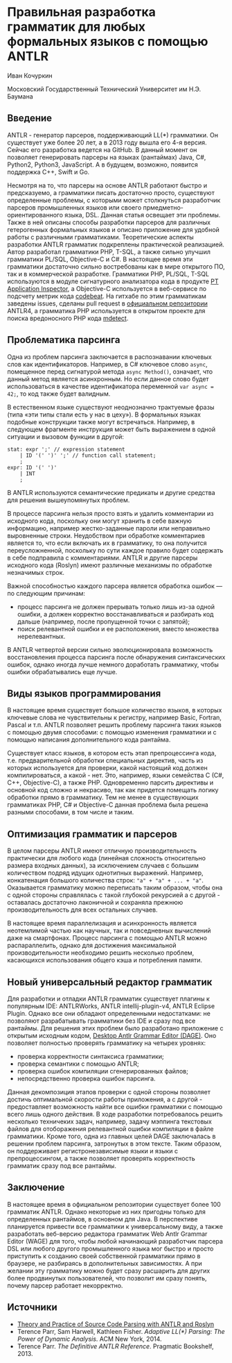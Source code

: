 # Правильная разработка грамматик для любых формальных языков с помощью ANTLR

Иван Кочуркин

Московский Государственный Технический Университет им Н.Э. Баумана

## Введение

ANTLR - генератор парсеров, поддерживающий LL(*) грамматики. Он существует уже более 20 лет, а в 2013 году вышла его 4-я версия. Сейчас его разработка ведется на GitHub. В данный момент он позволяет генерировать парсеры на языках (рантаймах) Java, C#, Python2, Python3, JavaScript. А в будущем, возможно, появится поддержка C++, Swift и Go.

Несмотря на то, что парсеры на основе ANTLR работают быстро и предсказуемо, а грамматики писать достаточно просто, существуют определенные проблемы, с которыми может столкнуться разработчик парсеров промышленных языков или своего прмедметно-ориентированного языка, DSL. Данная статья освещает эти проблемы. Также в ней описаны способы разработки парсеров для различных гетерогенных формальных языков и описано приложение для удобной работы с различными грамматиками. Теоретические аспекты разработки ANTLR грамматик подкреплены практической реализацией. Автор разработал грамматики PHP, T-SQL, а также сильно улучшил грамматики PL/SQL,  Objective-C и C#. В настоящее время эти грамматики достаточно сильно востребованы как в мире открытого ПО, так и в коммерческой разработке. Грамматики PHP, PL/SQL, T-SQL используются в модуле сигнатурного анализатора кода в продукте [PT Application Inspector](https://www.ptsecurity.com/products/#ai), а Objective-C используется в веб-сервисе по подсчету метрик кода [codebeat](https://hub.codebeat.co/blog/objective-c-support-is-dropping-the-beta-label). На гитхабе по этим грамматикам заведены issues, сделаны pull request в [официальном репозитории](https://github.com/antlr/grammars-v4) ANTLR4, а грамматика PHP используется в открытом проекте для поиска вредоносного PHP кода [mdetect](https://github.com/wsdookadr/mdetect).

## Проблематика парсинга

Одна из проблем парсинга заключается в распознавании ключевых слов как идентификаторов. Например, в C# ключевое слово `async`, помещенное перед сигнатурой метода `async Method()`, означает, что данный метод является асинхронным. Но если данное слово будет использоваться в качестве идентификатора переменной `var async = 42;`, то код также будет валидным.

В естественном языке существуют неоднозначно трактуемые фразы (типа «эти типы стали есть у нас в цеху»). В формальных языках подобные конструкции также могут встречаться. Например, в следующем фрагменте инструкция может быть выражением в одной ситуации и вызовом функции в другой:
```ANTLR
stat: expr ';' // expression statement
    | ID '(' ')' ';' // function call statement;
    ;
expr: ID '(' ')'
    | INT
    ;
```
В ANTLR используются семантические предикаты и другие средства для решения вышеупомянутых проблем.

В процессе парсинга нельзя просто взять и удалить комментарии из исходного кода, поскольку они могут хранить в себе важную информацию, например жестко-заданные пароли или неправильно выровненные строки. Неудобством при обработке комментариев является то, что если включать их в грамматику, то она получится переусложненной, поскольку по сути каждое правило будет содержать в себе подправила с комментариями. ANTLR и другие парсеры исходного кода (Roslyn) имеют различные механизмы по обработке незначимых строк.

Важной способностью каждого парсера является обработка ошибок — по следующим причинам:

* процесс парсинга не должен прерывать только лишь из-за одной ошибки, а должен корректно восстанавливаться и разбирать код дальше (например, после пропущенной точки с запятой);
* поиск релевантной ошибки и ее расположения, вместо множества нерелевантных.

В ANTLR четвертой версии сильно эволюционировала возможность восстановления процесса парсинга после обнаружения синтаксических ошибок, однако иногда лучше немного доработать грамматику, чтобы ошибки обрабатывались еще лучше.

## Виды языков программирования

В настоящее время существует большое количество языков, в которых ключевые слова не чувствительны к регистру, например Basic, Fortran, Pascal и т.п. ANTLR позволяет решить проблему парсинга таких языков с помощью двумя способами: с помощью изменения грамматики и с помощью написания дополнительного кода рантайма.

Существует класс языков, в котором есть этап препроцессинга кода, т.е. предварительной обработки специальных директив, часть из которых используется для проверки, какой настоящий код должен компилироваться, а какой - нет. Это, например, языки семейства C (C#, C++, Objective-C), а также PHP. Одновременно парсить директивы и основной код сложно и некрасиво, так как придется помещать логику обработки прямо в грамматику. Тем не менее в существующих грамматиках PHP, C# и Objective-C данная проблема была решена разными способами, в том числе и таким.

## Оптимизация грамматик и парсеров

В целом парсеры ANTLR имеют отличную производительность практически для любого кода (линейная сложность относительно размера входных данных), за исключением случаев с большим количеством подряд идущих однотипных выражений. Например, конкатенация большого количества строк: `"a" + "a" + ... + "a"`. Оказывается грамматику можно переписать таким образом, чтобы она с одной стороны справлялась с такой глубокой рекурсией а с другой - оставалась достаточно лаконичной и сохраняла прежнюю производительность для всех остальных случаев.

В настоящее время параллелизация и асинхронность является неотемлимой частью как научных, так и повседневных вычислений даже на смартфонах. Процесс парсинга с помощью ANTLR можно распараллелить, однако для достижения максимальной производительности необходимо решить несколько проблем, касающихся использования общего кэша и потребления памяти.

## Новый универсальный редактор грамматик

Для разработки и отладки ANTLR грамматик существует плагины к популярным IDE: ANTLRWorks, ANTLR intellij-plugin-v4, ANTLR Eclipse Plugin. Однако все они обладают определенными недостатками: не позволяют разрабатывать грамматики без IDE и сразу под все рантаймы. Для решения этих проблем было разработано приложение с открытым исходным кодом, [Desktop Antlr Grammar Editor (DAGE)](https://github.com/KvanTTT/DAGE). Оно позволяет полностью проверять грамматику на четырех уровнях:

* проверка корректности синтаксиса грамматики;
* проверка семантики с помощью ANTLR;
* проверка ошибок компиляции сгенерированных файлов;
* непосредственно проверка ошибок парсинга.

Данная декомпозиция этапов проверки с одной стороны позволяет достичь оптимальной скорости работы приложения, а с другой - предоставляет возможность найти все ошибки грамматики с помощью всего лишь одного действия. В ходе разработки потребовалось решить несколько техничеких задач, например, задачу мэппинга текстовых файлов для отоборажения релевантной ошибки компиляции в файле грамматики. Кроме того, одна из главных целей DAGE заключалась в решении проблем парсинга, затронутых в этом тексте. Таким образом, он поддерживает регистронезависимые языки и языки с препроцессингом, а также позволяет проверять корректность грамматик сразу под все рантаймы.

## Заключение

В настоящее время в официальном репозитории существует более 100 грамматик ANTLR. Однако некоторые из них пригодны только для определенных рантаймов, в основном для Java. В перспективе планируется привести все грамматики к универсальному виду, а также разработать веб-версию редактора грамматик Web Antlr Grammar Editor (WAGE) для того, чтобы любой начинающий разработчик парсера DSL или любого другого промышленного языка мог быстро и просто приступить к созданию своей собственной грамматики прямо в браузере, не разбираясь в дополнительных зависимостях. А при желании эту грамматику можно будет сразу расшарить для других более продвинутых пользователей, что позволит им сразу понять, почему парсер работает некорректно.

## Источники

* [Theory and Practice of Source Code Parsing with ANTLR and Roslyn](http://blog.ptsecurity.com/2016/06/theory-and-practice-of-source-code.html)
* Terence Parr, Sam Harwell, Kathleen Fisher. *Adaptive LL(\*) Parsing: The Power of Dynamic Analysis*.
ACM New York, 2014.
* Terence Parr. *The Definitive ANTLR Reference*. Pragmatic Bookshelf, 2013.